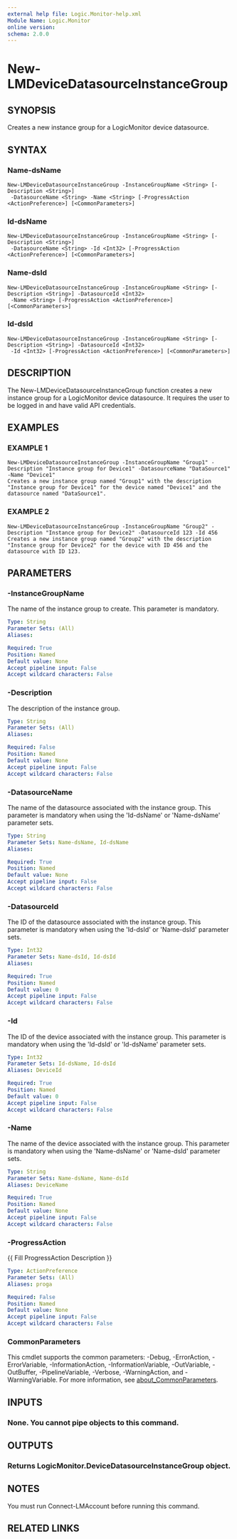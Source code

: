 ```yaml
---
external help file: Logic.Monitor-help.xml
Module Name: Logic.Monitor
online version:
schema: 2.0.0
---
```


# New-LMDeviceDatasourceInstanceGroup

## SYNOPSIS
Creates a new instance group for a LogicMonitor device datasource.

## SYNTAX

### Name-dsName
```
New-LMDeviceDatasourceInstanceGroup -InstanceGroupName <String> [-Description <String>]
 -DatasourceName <String> -Name <String> [-ProgressAction <ActionPreference>] [<CommonParameters>]
```

### Id-dsName
```
New-LMDeviceDatasourceInstanceGroup -InstanceGroupName <String> [-Description <String>]
 -DatasourceName <String> -Id <Int32> [-ProgressAction <ActionPreference>] [<CommonParameters>]
```

### Name-dsId
```
New-LMDeviceDatasourceInstanceGroup -InstanceGroupName <String> [-Description <String>] -DatasourceId <Int32>
 -Name <String> [-ProgressAction <ActionPreference>] [<CommonParameters>]
```

### Id-dsId
```
New-LMDeviceDatasourceInstanceGroup -InstanceGroupName <String> [-Description <String>] -DatasourceId <Int32>
 -Id <Int32> [-ProgressAction <ActionPreference>] [<CommonParameters>]
```

## DESCRIPTION
The New-LMDeviceDatasourceInstanceGroup function creates a new instance group for a LogicMonitor device datasource.
It requires the user to be logged in and have valid API credentials.

## EXAMPLES

### EXAMPLE 1
```
New-LMDeviceDatasourceInstanceGroup -InstanceGroupName "Group1" -Description "Instance group for Device1" -DatasourceName "DataSource1" -Name "Device1"
Creates a new instance group named "Group1" with the description "Instance group for Device1" for the device named "Device1" and the datasource named "DataSource1".
```

### EXAMPLE 2
```
New-LMDeviceDatasourceInstanceGroup -InstanceGroupName "Group2" -Description "Instance group for Device2" -DatasourceId 123 -Id 456
Creates a new instance group named "Group2" with the description "Instance group for Device2" for the device with ID 456 and the datasource with ID 123.
```

## PARAMETERS

### -InstanceGroupName
The name of the instance group to create.
This parameter is mandatory.

```yaml
Type: String
Parameter Sets: (All)
Aliases:

Required: True
Position: Named
Default value: None
Accept pipeline input: False
Accept wildcard characters: False
```

### -Description
The description of the instance group.

```yaml
Type: String
Parameter Sets: (All)
Aliases:

Required: False
Position: Named
Default value: None
Accept pipeline input: False
Accept wildcard characters: False
```

### -DatasourceName
The name of the datasource associated with the instance group.
This parameter is mandatory when using the 'Id-dsName' or 'Name-dsName' parameter sets.

```yaml
Type: String
Parameter Sets: Name-dsName, Id-dsName
Aliases:

Required: True
Position: Named
Default value: None
Accept pipeline input: False
Accept wildcard characters: False
```

### -DatasourceId
The ID of the datasource associated with the instance group.
This parameter is mandatory when using the 'Id-dsId' or 'Name-dsId' parameter sets.

```yaml
Type: Int32
Parameter Sets: Name-dsId, Id-dsId
Aliases:

Required: True
Position: Named
Default value: 0
Accept pipeline input: False
Accept wildcard characters: False
```

### -Id
The ID of the device associated with the instance group.
This parameter is mandatory when using the 'Id-dsId' or 'Id-dsName' parameter sets.

```yaml
Type: Int32
Parameter Sets: Id-dsName, Id-dsId
Aliases: DeviceId

Required: True
Position: Named
Default value: 0
Accept pipeline input: False
Accept wildcard characters: False
```

### -Name
The name of the device associated with the instance group.
This parameter is mandatory when using the 'Name-dsName' or 'Name-dsId' parameter sets.

```yaml
Type: String
Parameter Sets: Name-dsName, Name-dsId
Aliases: DeviceName

Required: True
Position: Named
Default value: None
Accept pipeline input: False
Accept wildcard characters: False
```

### -ProgressAction
{{ Fill ProgressAction Description }}

```yaml
Type: ActionPreference
Parameter Sets: (All)
Aliases: proga

Required: False
Position: Named
Default value: None
Accept pipeline input: False
Accept wildcard characters: False
```

### CommonParameters
This cmdlet supports the common parameters: -Debug, -ErrorAction, -ErrorVariable, -InformationAction, -InformationVariable, -OutVariable, -OutBuffer, -PipelineVariable, -Verbose, -WarningAction, and -WarningVariable. For more information, see [about_CommonParameters](http://go.microsoft.com/fwlink/?LinkID=113216).

## INPUTS

### None. You cannot pipe objects to this command.
## OUTPUTS

### Returns LogicMonitor.DeviceDatasourceInstanceGroup object.
## NOTES
You must run Connect-LMAccount before running this command.

## RELATED LINKS

